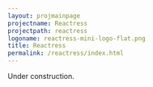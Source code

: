 ```yaml
---
layout: projmainpage
projectname: Reactress
projectpath: reactress
logoname: reactress-mini-logo-flat.png
title: Reactress
permalink: /reactress/index.html
---
```



Under construction.


